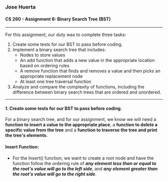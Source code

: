 ### Jose Huerta
#### CS 260 - Assignment 6: Binary Search Tree (BST)
---
For this assignment, our duty was to complete three tasks:
1.  Create some tests for our BST to pass before coding.
2.  Implement a binary search tree that includes:
    * Nodes to store values
    * An add function that adds a new value in the appropriate location based on ordering rules
    * A remove function that finds and removes a value and then picks an appropriate replacement node
    * At least one tree traversal function
3. Analyze and compare the complexity of functions, including the difference between binary search trees that are ordered and unordered.
---
#### 1.  Create some tests for our BST to pass before coding.
For a binary search tree, and for our assignment, we know we will need a **function to insert a value to the appropriate place**, a **function to
delete a specific value from the tree** and a **function to traverse the tree and print the tree's elements**.<br>
#### Insert Function:
* For the Insert() function, we want to create a root node and have the function follow the ordering rule of ***any element less than or equal to the root's value will
go to the left side***, and ***any element greater than the root's value will go to the right side***.
